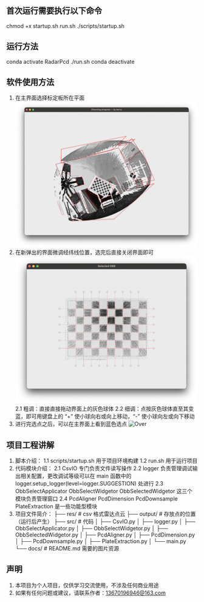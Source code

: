 ## 首次运行需要执行以下命令 ##
chmod +x startup.sh run.sh
./scripts/startup.sh

## 运行方法 ##
conda activate RadarPcd
./run.sh
conda deactivate

## 软件使用方法 ##
1. 在主界面选择标定板所在平面
![Select](docs/Select.jpg)
2. 在新弹出的界面微调经纬线位置，选完后直接关闭界面即可
![Trim](docs/Trim.jpg)
    2.1 粗调：直接直接拖动界面上的灰色球体
    2.2 细调：点按灰色球体直至其变蓝，即可用键盘上的 “+” 使小球向右或向上移动，“-” 使小球向左或向下移动
3. 进行完选点之后，可以在主界面上看到蓝色选点 
![Over](docs/Over.jpg)

## 项目工程讲解 ##
1. 脚本介绍：
    1.1 scripts/startup.sh 用于项目环境构建
    1.2 run.sh 用于运行项目
2. 代码模块介绍：
    2.1 CsvIO 专门负责文件读写操作
    2.2 logger 负责管理调试输出相关配置，更改调试等级可以在 main 函数中的 logger.setup_logger(level=logger.SUGGESTION) 处进行
    2.3 ObbSelectApplicator ObbSelectWidgetor ObbSelectedWidgetor 这三个模块负责管理窗口
    2.4 PcdAligner PcdDimension PcdDownsample PlateExtraction 是一些功能型模块
3. 项目文件简介：
    ├── res/                       # csv 格式雷达点云
    ├── output/                    # 存放点的位置（运行后产生）
    ├── src/                       # 代码
    │   ├── CsvIO.py
    │   ├── logger.py
    │   ├── ObbSelectApplicator.py
    │   ├── ObbSelectWidgetor.py
    │   ├── ObbSelectedWidgetor.py
    │   ├── PcdAligner.py
    │   ├── PcdDimension.py
    │   ├── PcdDownsample.py
    │   ├── PlateExtraction.py
    │   └── main.py
    └── docs/                      # README.md 需要的图片资源


## 声明 ##
1. 本项目为个人项目，仅供学习交流使用，不涉及任何商业用途  
3. 如果有任何问题或建议，请联系作者：13670196946@163.com